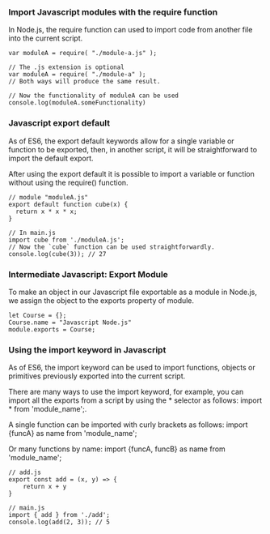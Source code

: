 ### Import Javascript modules with the require function
In Node.js, the require function can used to import code from another file into the current script.
```
var moduleA = require( "./module-a.js" );

// The .js extension is optional
var moduleA = require( "./module-a" );
// Both ways will produce the same result.
 
// Now the functionality of moduleA can be used
console.log(moduleA.someFunctionality)
```
### Javascript export default
As of ES6, the export default keywords allow for a single variable or function to be exported, then, in another script, it will be straightforward to import the default export.

After using the export default it is possible to import a variable or function without using the require() function.
```
// module "moduleA.js"
export default function cube(x) {
  return x * x * x;
}
 
// In main.js
import cube from './moduleA.js';
// Now the `cube` function can be used straightforwardly.
console.log(cube(3)); // 27
```
### Intermediate Javascript: Export Module
To make an object in our Javascript file exportable as a module in Node.js, we assign the object to the exports property of module.
```
let Course = {};
Course.name = "Javascript Node.js"
module.exports = Course;
```
### Using the import keyword in Javascript
As of ES6, the import keyword can be used to import functions, objects or primitives previously exported into the current script.

There are many ways to use the import keyword, for example, you can import all the exports from a script by using the * selector as follows: import * from 'module_name';.

A single function can be imported with curly brackets as follows: import {funcA} as name from 'module_name';

Or many functions by name: import {funcA, funcB} as name from 'module_name';
```
// add.js
export const add = (x, y) => {
    return x + y
}
 
// main.js
import { add } from './add';
console.log(add(2, 3)); // 5
```

